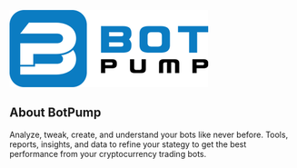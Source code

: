 ![picture](https://github.com/cxiaolin008/BotPump/blob/master/public/img/logo-white-trans.png?raw=true)

## About BotPump

Analyze, tweak, create, and understand your bots like never before. Tools, reports, insights, and data to refine your stategy to get the best performance from your cryptocurrency trading bots. 
